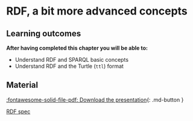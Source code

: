 # RDF, a bit more advanced concepts

## Learning outcomes

**After having completed this chapter you will be able to:**

- Understand RDF and SPARQL basic concepts
- Understand RDF and the Turtle (`ttl`) format

## Material

[:fontawesome-solid-file-pdf: Download the presentation](../assets/pdf/....pdf){: .md-button }

[RDF spec](https://www.w3.org/RDF/)
